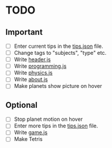# TODO
## Important
- [ ] Enter current tips in the [tips.json](/src/data/tips.json) file.
- [ ] Change tags to "subjects", "type" etc.
- [ ] Write [header.js](/src/header.js)
- [ ] Write [programming.js](/src/pages/programming.js)
- [ ] Write [physics.js](/src/pages/physics.js)
- [ ] Write [about.js](/src/pages/about.js)
- [ ] Make planets show picture on hover

## Optional
- [ ] Stop planet motion on hover
- [ ] Enter more tips in the [tips.json](/src/data/tips.json) file.
- [ ] Write [game.js](/src/pages/game.js)
- [ ] Make Tetris